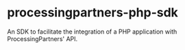 # processingpartners-php-sdk
An SDK to facilitate the integration of a PHP application with ProcessingPartners' API.
